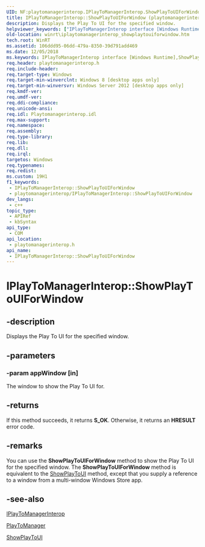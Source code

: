 ```yaml
---
UID: NF:playtomanagerinterop.IPlayToManagerInterop.ShowPlayToUIForWindow
title: IPlayToManagerInterop::ShowPlayToUIForWindow (playtomanagerinterop.h)
description: Displays the Play To UI for the specified window.
helpviewer_keywords: ["IPlayToManagerInterop interface [Windows Runtime]","ShowPlayToUIForWindow method","IPlayToManagerInterop.ShowPlayToUIForWindow","IPlayToManagerInterop::ShowPlayToUIForWindow","ShowPlayToUIForWindow","ShowPlayToUIForWindow method [Windows Runtime]","ShowPlayToUIForWindow method [Windows Runtime]","IPlayToManagerInterop interface","playtomanagerinterop/IPlayToManagerInterop::ShowPlayToUIForWindow","winrt.iplaytomanagerinterop_showplaytouiforwindow"]
old-location: winrt\iplaytomanagerinterop_showplaytouiforwindow.htm
tech.root: WinRT
ms.assetid: 106ddd95-06dd-479a-8350-39d791add469
ms.date: 12/05/2018
ms.keywords: IPlayToManagerInterop interface [Windows Runtime],ShowPlayToUIForWindow method, IPlayToManagerInterop.ShowPlayToUIForWindow, IPlayToManagerInterop::ShowPlayToUIForWindow, ShowPlayToUIForWindow, ShowPlayToUIForWindow method [Windows Runtime], ShowPlayToUIForWindow method [Windows Runtime],IPlayToManagerInterop interface, playtomanagerinterop/IPlayToManagerInterop::ShowPlayToUIForWindow, winrt.iplaytomanagerinterop_showplaytouiforwindow
req.header: playtomanagerinterop.h
req.include-header: 
req.target-type: Windows
req.target-min-winverclnt: Windows 8 [desktop apps only]
req.target-min-winversvr: Windows Server 2012 [desktop apps only]
req.kmdf-ver: 
req.umdf-ver: 
req.ddi-compliance: 
req.unicode-ansi: 
req.idl: Playtomanagerinterop.idl
req.max-support: 
req.namespace: 
req.assembly: 
req.type-library: 
req.lib: 
req.dll: 
req.irql: 
targetos: Windows
req.typenames: 
req.redist: 
ms.custom: 19H1
f1_keywords:
 - IPlayToManagerInterop::ShowPlayToUIForWindow
 - playtomanagerinterop/IPlayToManagerInterop::ShowPlayToUIForWindow
dev_langs:
 - c++
topic_type:
 - APIRef
 - kbSyntax
api_type:
 - COM
api_location:
 - playtomanagerinterop.h
api_name:
 - IPlayToManagerInterop::ShowPlayToUIForWindow
---
```


# IPlayToManagerInterop::ShowPlayToUIForWindow


## -description

Displays the Play To UI for the specified window.

## -parameters

### -param appWindow [in]

The window to show the Play To UI  for.

## -returns

If this method succeeds, it returns <b xmlns:loc="http://microsoft.com/wdcml/l10n">S_OK</b>. Otherwise, it returns an <b xmlns:loc="http://microsoft.com/wdcml/l10n">HRESULT</b> error code.

## -remarks

You can use the <b>ShowPlayToUIForWindow</b> method to show the Play To UI for the specified window. The <b>ShowPlayToUIForWindow</b> method is equivalent to the <a href="/uwp/api/windows.media.playto.playtomanager.showplaytoui">ShowPlayToUI</a> method, except that you supply a reference to a window from a multi-window Windows Store app.

## -see-also

<a href="/windows/desktop/api/playtomanagerinterop/nn-playtomanagerinterop-iplaytomanagerinterop">IPlayToManagerInterop</a>



<a href="/uwp/api/windows.media.playto.playtomanager">PlayToManager</a>



<a href="/uwp/api/windows.media.playto.playtomanager.showplaytoui">ShowPlayToUI</a>

